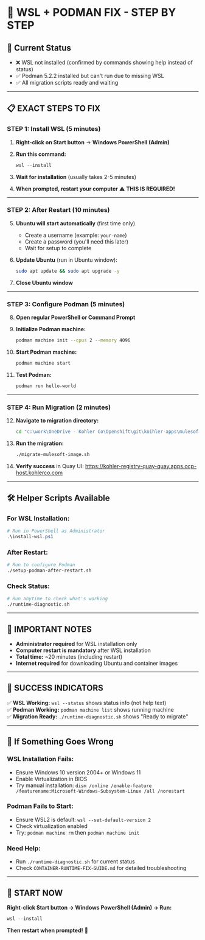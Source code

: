 # 🚀 **WSL + PODMAN FIX - STEP BY STEP**

## 🎯 **Current Status**
- ❌ WSL not installed (confirmed by commands showing help instead of status)
- ✅ Podman 5.2.2 installed but can't run due to missing WSL
- ✅ All migration scripts ready and waiting

---

## 📋 **EXACT STEPS TO FIX**

### **STEP 1: Install WSL (5 minutes)**

1. **Right-click on Start button** → **Windows PowerShell (Admin)**
   
2. **Run this command:**
   ```powershell
   wsl --install
   ```

3. **Wait for installation** (usually takes 2-5 minutes)

4. **When prompted, restart your computer** ⚠️ **THIS IS REQUIRED!**

---

### **STEP 2: After Restart (10 minutes)**

5. **Ubuntu will start automatically** (first time only)
   - Create a username (example: `your-name`)
   - Create a password (you'll need this later)
   - Wait for setup to complete

6. **Update Ubuntu** (run in Ubuntu window):
   ```bash
   sudo apt update && sudo apt upgrade -y
   ```

7. **Close Ubuntu window**

---

### **STEP 3: Configure Podman (5 minutes)**

8. **Open regular PowerShell or Command Prompt**

9. **Initialize Podman machine:**
   ```bash
   podman machine init --cpus 2 --memory 4096
   ```

10. **Start Podman machine:**
    ```bash
    podman machine start
    ```

11. **Test Podman:**
    ```bash
    podman run hello-world
    ```

---

### **STEP 4: Run Migration (2 minutes)**

12. **Navigate to migration directory:**
    ```bash
    cd "c:\work\OneDrive - Kohler Co\Openshift\git\koihler-apps\mulesoftapps-migration"
    ```

13. **Run the migration:**
    ```bash
    ./migrate-mulesoft-image.sh
    ```

14. **Verify success** in Quay UI: https://kohler-registry-quay-quay.apps.ocp-host.kohlerco.com

---

## 🛠️ **Helper Scripts Available**

### **For WSL Installation:**
```powershell
# Run in PowerShell as Administrator
.\install-wsl.ps1
```

### **After Restart:**
```bash
# Run to configure Podman
./setup-podman-after-restart.sh
```

### **Check Status:**
```bash
# Run anytime to check what's working
./runtime-diagnostic.sh
```

---

## 🚨 **IMPORTANT NOTES**

- **Administrator required** for WSL installation only
- **Computer restart is mandatory** after WSL installation
- **Total time:** ~20 minutes (including restart)
- **Internet required** for downloading Ubuntu and container images

---

## 🎯 **SUCCESS INDICATORS**

✅ **WSL Working:** `wsl --status` shows status info (not help text)  
✅ **Podman Working:** `podman machine list` shows running machine  
✅ **Migration Ready:** `./runtime-diagnostic.sh` shows "Ready to migrate"  

---

## 🔧 **If Something Goes Wrong**

### **WSL Installation Fails:**
- Ensure Windows 10 version 2004+ or Windows 11
- Enable Virtualization in BIOS
- Try manual installation: `dism /online /enable-feature /featurename:Microsoft-Windows-Subsystem-Linux /all /norestart`

### **Podman Fails to Start:**
- Ensure WSL2 is default: `wsl --set-default-version 2`
- Check virtualization enabled
- Try: `podman machine rm` then `podman machine init`

### **Need Help:**
- Run `./runtime-diagnostic.sh` for current status
- Check `CONTAINER-RUNTIME-FIX-GUIDE.md` for detailed troubleshooting

---

## 🚀 **START NOW**

**Right-click Start button → Windows PowerShell (Admin) → Run:**
```powershell
wsl --install
```

**Then restart when prompted!** 🔄
